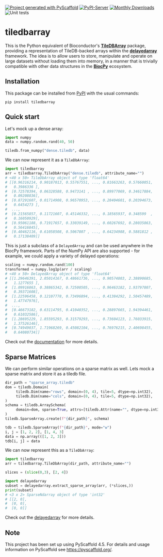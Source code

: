 [![Project generated with PyScaffold](https://img.shields.io/badge/-PyScaffold-005CA0?logo=pyscaffold)](https://pyscaffold.org/)
[![PyPI-Server](https://img.shields.io/pypi/v/tiledbarray.svg)](https://pypi.org/project/tiledbarray/)
[![Monthly Downloads](https://pepy.tech/badge/tiledbarray/month)](https://pepy.tech/project/tiledbarray)
![Unit tests](https://github.com/BiocPy/tiledbarray/actions/workflows/pypi-test.yml/badge.svg)

# tiledbarray


This is the Python equivalent of Bioconductor's [**TileDBArray**](https://bioconductor.org/packages/TileDBArray) package,
providing a representation of TileDB-backed arrays within the [**delayedarray**](https://github.com/BiocPy/delayedarray) framework.
The idea is to allow users to store, manipulate and operate on large datasets without loading them into memory,
in a manner that is trivially compatible with other data structures in the [**BiocPy**](https::/github.com/BiocPy) ecosystem.

## Installation

This package can be installed from [PyPI](https://pypi.org/project/tiledbarray/) with the usual commands:

```shell
pip install tiledbarray
```

## Quick start

Let's mock up a dense array:

```python
import numpy
data = numpy.random.rand(40, 50)

tiledb.from_numpy("dense.tiledb", data)
```

We can now represent it as a `TileDbArray`:

```python
import tiledbarray
arr = tiledbarray.TileDbArray("dense.tiledb", attribute_name="")
# <40 x 50> TileDbArray object of type 'float64'
# [[0.96316214, 0.90187013, 0.55767551, ..., 0.81663263, 0.57660051,
#   0.3986336 ],
#  [0.72578394, 0.06328588, 0.9473141 , ..., 0.89977069, 0.34617884,
#   0.09208036],
#  [0.87291607, 0.01714908, 0.96570953, ..., 0.28404601, 0.20394673,
#   0.6454273 ],
#  ...,
#  [0.21565857, 0.11721607, 0.45146332, ..., 0.18565937, 0.348599  ,
#   0.16050929],
#  [0.95061188, 0.71917657, 0.33039149, ..., 0.60267692, 0.28035863,
#   0.56416845],
#  [0.40462116, 0.61058508, 0.5067807 , ..., 0.64234988, 0.5881812 ,
#   0.17138409]]
```

This is just a subclass of a `DelayedArray` and can be used anywhere in the BiocPy framework.
Parts of the NumPy API are also supported - for example, we could apply a variety of delayed operations:

```python
scaling = numpy.random.rand(100)
transformed = numpy.log1p(arr / scaling)
# <40 x 50> DelayedArray object of type 'float64'
# [[1.29646391, 2.05014167, 0.48661736, ..., 0.90574803, 2.38890685,
#   1.1277655 ],
#  [1.09916863, 0.38865342, 0.72500505, ..., 0.96463182, 1.93797807,
#   0.39371608],
#  [1.22596458, 0.12107778, 0.73496894, ..., 0.41384292, 1.50457489,
#   1.47747976],
#  ...,
#  [0.46673182, 0.63114795, 0.41040352, ..., 0.28897665, 1.94394461,
#   0.61032586],
#  [1.28695229, 1.85595293, 0.31579293, ..., 0.73604123, 1.76033915,
#   1.37526146],
#  [0.74949037, 1.71968269, 0.45082104, ..., 0.76976215, 2.40698455,
#   0.64080734]]
```

Check out the [documentation](https://biocpy.github.io/tiledbarray/) for more details.

## Sparse Matrices

We can perform similar operations on a sparse matrix as well. Lets mock a sparse matrix and store it as a tiledb file.

```python
dir_path = "sparse_array.tiledb"
dom = tiledb.Domain(
     tiledb.Dim(name="rows", domain=(0, 4), tile=5, dtype=np.int32),
     tiledb.Dim(name="cols", domain=(0, 4), tile=5, dtype=np.int32),
)
schema = tiledb.ArraySchema(
     domain=dom, sparse=True, attrs=[tiledb.Attr(name="", dtype=np.int32)]
)
tiledb.SparseArray.create(f"{dir_path}", schema)

tdb = tiledb.SparseArray(f"{dir_path}", mode="w")
i, j = [1, 2, 2], [1, 4, 3]
data = np.array(([1, 2, 3]))
tdb[i, j] = data
```

We can now represent this as a `TileDbArray`:

```python
import tiledbarray
arr = tiledbarray.TileDbArray(dir_path, attribute_name="")

slices = (slice(0,3), [2, 4])

import delayedarray
subset = delayedarray.extract_sparse_array(arr, (*slices,))
print(subset)
# <3 x 2> SparseNdarray object of type 'int32'
# [[2, 0],
#  [0, 0],
#  [0, 0]]
```

Check out the [delayedarray](https://biocpy.github.io/delayedarray/) for more details.

<!-- pyscaffold-notes -->

## Note

This project has been set up using PyScaffold 4.5. For details and usage
information on PyScaffold see https://pyscaffold.org/.
